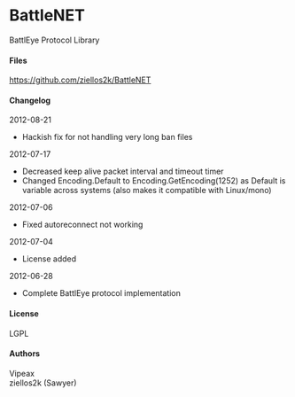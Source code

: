 # BattleNET #
BattlEye Protocol Library

#### Files ####
https://github.com/ziellos2k/BattleNET 

#### Changelog ####
2012-08-21
* Hackish fix for not handling very long ban files

2012-07-17
* Decreased keep alive packet interval and timeout timer
* Changed Encoding.Default to Encoding.GetEncoding(1252) as Default is 
  variable across systems (also makes it compatible with Linux/mono)

2012-07-06
* Fixed autoreconnect not working

2012-07-04
* License added

2012-06-28  
* Complete BattlEye protocol implementation

#### License ####
LGPL

#### Authors ####
Vipeax  
ziellos2k (Sawyer)  